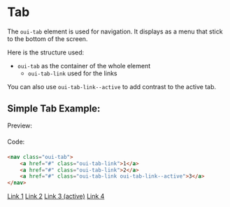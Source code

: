 # Tab

The ```oui-tab``` element is used for navigation. It displays as a menu that stick to the bottom of the screen.

Here is the structure used:
- `oui-tab` as the container of the whole element
    - `oui-tab-link` used for the links

You can also use `oui-tab-link--active` to add contrast to the active tab.

## Simple Tab Example:

<div  class="previewCode">
    <div class="preview-item">
        <span style="margin-bottom: 20px;display:block;">Preview:</span>
        <div id="phone-container">
            <div id="phone-shadows"></div>
            <div id="phone-sidebutton"></div>
            <div id="phone-ltbutton"></div>
            <div id="phone-lbbutton"></div>
            <div id="phone-camera">
                <div id="phone-lens"></div>
            </div>
            <object id="phone-screen" data="examples/tab.html" type="text/html" style="">
            </object>
        </div>
    </div>
    <div class="code-item">
        <span style="margin-bottom: 20px;display:block;">Code:</span>

```html
<nav class="oui-tab">
    <a href="#" class="oui-tab-link">1</a>
    <a href="#" class="oui-tab-link">2</a>
    <a href="#" class="oui-tab-link oui-tab-link--active">3</a>
</nav>   
```

<div class="oui-tab">
    <a href="#" class="oui-tab-link">Link 1</a>
    <a href="#" class="oui-tab-link">Link 2</a>
    <a href="#" class="oui-tab-link oui-tab-link--active" aria-current="page">Link 3 (active)</a>
    <a href="#" class="oui-tab-link">Link 4</a>
</div>

</div>


